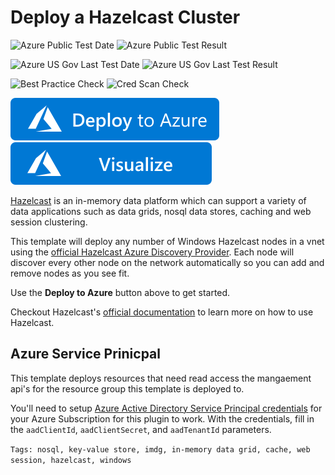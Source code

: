 # Deploy a Hazelcast Cluster

![Azure Public Test Date](https://azurequickstartsservice.blob.core.windows.net/badges/hazelcast-windows-vm-cluster/PublicLastTestDate.svg)
![Azure Public Test Result](https://azurequickstartsservice.blob.core.windows.net/badges/hazelcast-windows-vm-cluster/PublicDeployment.svg)

![Azure US Gov Last Test Date](https://azurequickstartsservice.blob.core.windows.net/badges/hazelcast-windows-vm-cluster/FairfaxLastTestDate.svg)
![Azure US Gov Last Test Result](https://azurequickstartsservice.blob.core.windows.net/badges/hazelcast-windows-vm-cluster/FairfaxDeployment.svg)

![Best Practice Check](https://azurequickstartsservice.blob.core.windows.net/badges/hazelcast-windows-vm-cluster/BestPracticeResult.svg)
![Cred Scan Check](https://azurequickstartsservice.blob.core.windows.net/badges/hazelcast-windows-vm-cluster/CredScanResult.svg)

[![Deploy To Azure](https://raw.githubusercontent.com/Azure/azure-quickstart-templates/master/1-CONTRIBUTION-GUIDE/images/deploytoazure.svg?sanitize=true)]("https://portal.azure.com/#create/Microsoft.Template/uri/https%3A%2F%2Fraw.githubusercontent.com%2FAzure%2Fazure-quickstart-templates%2Fmaster%2Fhazelcast-windows-vm-cluster%2Fazuredeploy.json")  [![Visualize](https://raw.githubusercontent.com/Azure/azure-quickstart-templates/master/1-CONTRIBUTION-GUIDE/images/visualizebutton.svg?sanitize=true)]("http://armviz.io/#/?load=https%3A%2F%2Fraw.githubusercontent.com%2FAzure%2Fazure-quickstart-templates%2Fmaster%2Fhazelcast-windows-vm-cluster%2Fazuredeploy.json")



[Hazelcast](https://hazelcast.com) is an in-memory data platform which can support a variety of data applications such as data grids, nosql data stores, caching and web session clustering.

This template will deploy any number of Windows Hazelcast nodes in a vnet using the [official Hazelcast Azure Discovery Provider](https://github.com/hazelcast/hazelcast-azure). Each node will discover every other node on the network automatically so you can add and remove nodes as you see fit.

Use the **Deploy to Azure** button above to get started.

Checkout Hazelcast's [official documentation](http://hazelcast.org/documentation/) to learn more on how to use Hazelcast.

## Azure Service Prinicpal

This template deploys resources that need read access the mangaement api's for the resource group this template is deployed to.

You'll need to setup [Azure Active Directory Service Principal credentials](https://azure.microsoft.com/en-us/documentation/articles/resource-group-create-service-principal-portal/) for your Azure Subscription for this plugin to work. With the credentials, fill in the `aadClientId`, `aadClientSecret`, and `aadTenantId` parameters.

`Tags: nosql, key-value store, imdg, in-memory data grid, cache, web session, hazelcast, windows`



